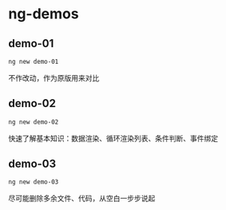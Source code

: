 # ng-demos

## demo-01

```sh
ng new demo-01
```

不作改动，作为原版用来对比

## demo-02

```sh
ng new demo-02
```

快速了解基本知识：数据渲染、循环渲染列表、条件判断、事件绑定

## demo-03

```sh
ng new demo-03
```

尽可能删除多余文件、代码，从空白一步步说起